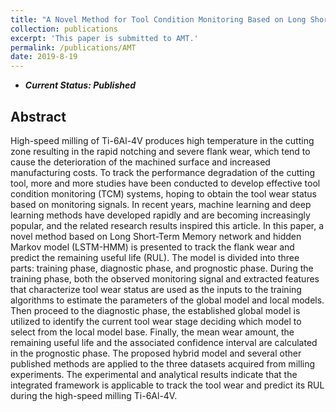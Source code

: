 ```yaml
---
title: "A Novel Method for Tool Condition Monitoring Based on Long Short-Term Memory and Hidden Markov Model Hybrid Framework in High-Speed Milling Ti-6Al-4V"
collection: publications
excerpt: 'This paper is submitted to AMT.'
permalink: /publications/AMT
date: 2019-8-19
---
```

* ***Current Status: Published***

## Abstract
High-speed milling of Ti-6Al-4V produces high temperature in the cutting zone resulting in the rapid notching and severe flank wear, which tend to cause the deterioration of the machined surface and increased manufacturing costs. To track the performance degradation of the cutting tool, more and more studies have been conducted to develop effective tool condition monitoring (TCM) systems, hoping to obtain the tool wear status based on monitoring signals. In recent years, machine learning and deep learning methods have developed rapidly and are becoming increasingly popular, and the related research results inspired this article. In this paper, a novel method based on Long Short-Term Memory network and hidden Markov model (LSTM-HMM) is presented to track the flank wear and predict the remaining useful life (RUL). The model is divided into three parts: training phase, diagnostic phase, and prognostic phase. During the training phase, both the observed monitoring signal and extracted features that characterize tool wear status are used as the inputs to the training algorithms to estimate the parameters of the global model and local models. Then proceed to the diagnostic phase, the established global model is utilized to identify the current tool wear stage deciding which model to select from the local model base. Finally, the mean wear amount, the remaining useful life and the associated confidence interval are calculated in the prognostic phase. The proposed hybrid model and several other published methods are applied to the three datasets acquired from milling experiments. The experimental and analytical results indicate that the integrated framework is applicable to track the tool wear and predict its RUL during the high-speed milling Ti-6Al-4V.
